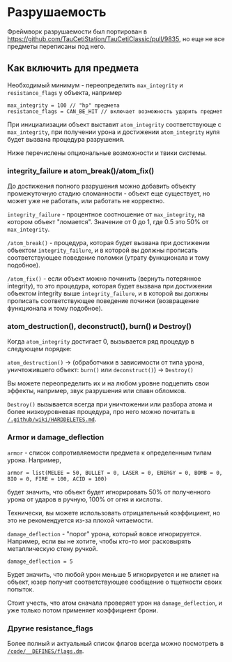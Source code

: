 # Разрушаемость

Фреймворк разрушаемости был портирован в https://github.com/TauCetiStation/TauCetiClassic/pull/9835, но еще не все предметы переписаны под него.

## Как включить для предмета

Необходимый минимум - переопределить ``max_integrity`` и ``resistance_flags`` у объекта, например

```
max_integrity = 100 // "hp" предмета
resistance_flags = CAN_BE_HIT // включает возможность ударить предмет
```

При инициализации объект выставит ``atom_integrity`` соответствующе с ``max_integrity``, при получении урона и достижении ``atom_integrity`` нуля будет вызвана процедура разрушения.

Ниже перечислены опциональные возможности и твики системы.

### integrity_failure и atom_break()/atom_fix()

До достижения полного разрушения можно добавить объекту промежуточную стадию сломанности - объект еще существует, но может уже не работать, или работать не корректно.

``integrity_failure`` - процентное соотношение от ``max_integrity``, на котором объект "ломается". Значение от 0 до 1, где 0.5 это 50% от ``max_integrity``.

``/atom_break()`` - процедура, которая будет вызвана при достижении объектом ``integrity_failure``, и в которой вы должны прописать соответствующее поведение поломки (утрату функционала и тому подобное).

``/atom_fix()`` - если объект можно починить (вернуть потерянное integrity), то это процедура, которая будет вызвана при достижении объектом integrity выше ``integrity_failure``, и в которой вы должны прописать соответствующее поведение починки (возвращение функционала и тому подобное).


### atom_destruction(), deconstruct(), burn() и Destroy()

Когда ``atom_integrity`` достигает 0, вызывается ряд процедур в следующем порядке:

``atom_destruction()`` -> (обработчики в зависимости от типа урона, уничтожившего объект: ``burn()`` или ``deconstruct()``) -> ``Destroy()``

Вы можете переопределить их и на любом уровне подцепить свои эффекты, например, звук разрушения или спавн обломков.

``Destroy()`` вызывается всегда при уничтожении или разбора атома и более низкоуровневая процедура, про него можно почитать в [``/.github/wiki/HARDDELETES.md``](/.github/wiki/HARDDELETES.md).

### Armor и damage_deflection

``armor`` - список сопротивляемости предмета к определенным типам урона. Например,

```
armor = list(MELEE = 50, BULLET = 0, LASER = 0, ENERGY = 0, BOMB = 0, BIO = 0, FIRE = 100, ACID = 100)
```

будет значить, что объект будет игнорировать 50% от полученного урона от ударов в ручную, 100% от огня и кислоты.

Технически, вы можете использовать отрицательный коэффициент, но это не рекомендуется из-за плохой читаемости.

``damage_deflection`` - "порог" урона, который вовсе игнорируется. Например, если вы не хотите, чтобы кто-то мог расковырять металлическую стену ручкой.

```
damage_deflection = 5
```

Будет значить, что любой урон меньше 5 игнорируется и не влияет на объект, юзер получит соответствующее сообщение о тщетности своих попыток. 

Стоит учесть, что атом сначала проверяет урон на ``damage_deflection``, и уже только потом применяет коэффициент брони.

### Другие resistance_flags

Более полный и актуальный список флагов всегда можно посмотреть в [``/code/__DEFINES/flags.dm``](/code/__DEFINES/flags.dm).
